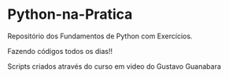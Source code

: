 # Python-na-Pratica
Repositório dos Fundamentos de Python com Exercícios.

Fazendo códigos todos os dias!!

Scripts criados através do curso em video do Gustavo Guanabara
